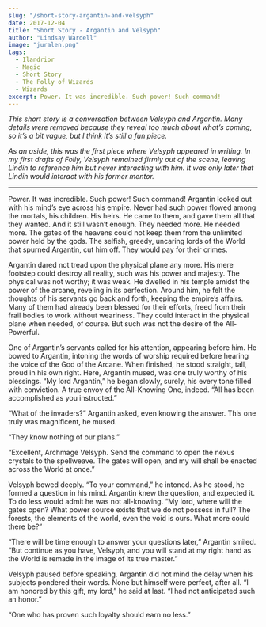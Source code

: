 ```yaml
---
slug: "/short-story-argantin-and-velsyph"
date: 2017-12-04
title: "Short Story - Argantin and Velsyph"
author: "Lindsay Wardell"
image: "juralen.png"
tags:
  - Ilandrior
  - Magic
  - Short Story
  - The Folly of Wizards
  - Wizards
excerpt: Power. It was incredible. Such power! Such command!
---
```

*This short story is a conversation between Velsyph and Argantin. Many details were removed because they reveal too much about what’s coming, so it’s a bit vague, but I think it’s still a fun piece.*

*As an aside, this was the first piece where Velsyph appeared in writing. In my first drafts of Folly, Velsyph remained firmly out of the scene, leaving Lindin to reference him but never interacting with him. It was only later that Lindin would interact with his former mentor.*

* * *

Power. It was incredible. Such power! Such command! Argantin looked out with his mind’s eye across his empire. Never had such power flowed among the mortals, his children. His heirs. He came to them, and gave them all that they wanted. And it still wasn’t enough. They needed more. He needed more. The gates of the heavens could not keep them from the unlimited power held by the gods. The selfish, greedy, uncaring lords of the World that spurned Argantin, cut him off. They would pay for their crimes.

Argantin dared not tread upon the physical plane any more. His mere footstep could destroy all reality, such was his power and majesty. The physical was not worthy; it was weak. He dwelled in his temple amidst the power of the arcane, reveling in its perfection. Around him, he felt the thoughts of his servants go back and forth, keeping the empire’s affairs. Many of them had already been blessed for their efforts, freed from their frail bodies to work without weariness. They could interact in the physical plane when needed, of course. But such was not the desire of the All-Powerful.

One of Argantin’s servants called for his attention, appearing before him. He bowed to Argantin, intoning the words of worship required before hearing the voice of the God of the Arcane. When finished, he stood straight, tall, proud in his own right. Here, Argantin mused, was one truly worthy of his blessings. “My lord Argantin,” he began slowly, surely, his every tone filled with conviction. A true envoy of the All-Knowing One, indeed. “All has been accomplished as you instructed.”

“What of the invaders?” Argantin asked, even knowing the answer. This one truly was magnificent, he mused.

“They know nothing of our plans.”

“Excellent, Archmage Velsyph. Send the command to open the nexus crystals to the spellweave. The gates will open, and my will shall be enacted across the World at once.”

Velsyph bowed deeply. “To your command,” he intoned. As he stood, he formed a question in his mind. Argantin knew the question, and expected it. To do less would admit he was not all-knowing. “My lord, where will the gates open? What power source exists that we do not possess in full? The forests, the elements of the world, even the void is ours. What more could there be?”

“There will be time enough to answer your questions later,” Argantin smiled. “But continue as you have, Velsyph, and you will stand at my right hand as the World is remade in the image of its true master.”

Velsyph paused before speaking. Argantin did not mind the delay when his subjects pondered their words. None but himself were perfect, after all. “I am honored by this gift, my lord,” he said at last. “I had not anticipated such an honor.”

“One who has proven such loyalty should earn no less.”